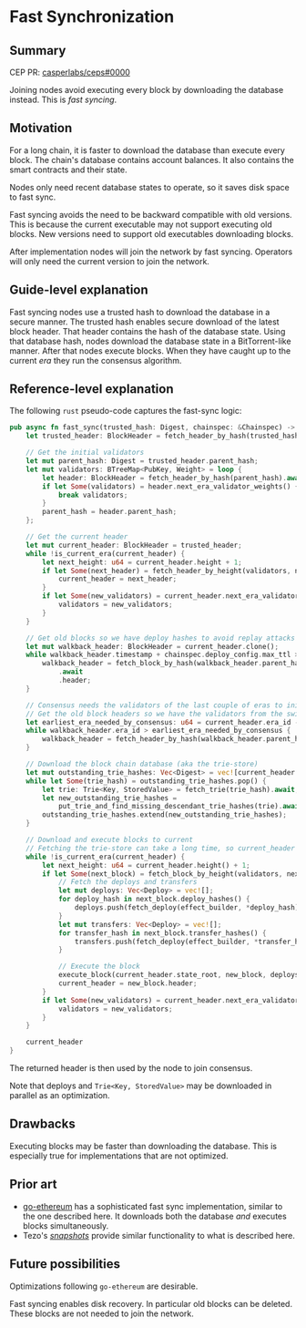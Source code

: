 # Fast Synchronization

## Summary

[summary]: #summary

CEP PR: [casperlabs/ceps#0000](https://github.com/casperlabs/ceps/pull/0000)

Joining nodes avoid executing every block by downloading the database
instead. This is *fast syncing*.

## Motivation

[motivation]: #motivation

For a long chain, it is faster to download the database than execute
every block. The chain's database contains account balances. It also
contains the smart contracts and their state.

Nodes only need recent database states to operate, so it saves disk
space to fast sync.

Fast syncing avoids the need to be backward compatible with old
versions. This is because the current executable may not support
executing old blocks. New versions need to support old executables
downloading blocks.

After implementation nodes will join the network by fast syncing.
Operators will only need the current version to join the network.

## Guide-level explanation

[guide-level-explanation]: #guide-level-explanation

Fast syncing nodes use a trusted hash to download the database in a
secure manner. The trusted hash enables secure download of the latest
block header. That header contains the hash of the database state. Using
that database hash, nodes download the database state in a
BitTorrent-like manner. After that nodes execute blocks. When they have
caught up to the current *era* they run the consensus algorithm.

## Reference-level explanation

[reference-level-explanation]: #reference-level-explanation

The following `rust` pseudo-code captures the fast-sync logic:

```rust
pub async fn fast_sync(trusted_hash: Digest, chainspec: &Chainspec) -> BlockHeader {
    let trusted_header: BlockHeader = fetch_header_by_hash(trusted_hash).await;

    // Get the initial validators
    let mut parent_hash: Digest = trusted_header.parent_hash;
    let mut validators: BTreeMap<PubKey, Weight> = loop {
        let header: BlockHeader = fetch_header_by_hash(parent_hash).await;
        if let Some(validators) = header.next_era_validator_weights() {
            break validators;
        }
        parent_hash = header.parent_hash;
    };

    // Get the current header
    let mut current_header: BlockHeader = trusted_header;
    while !is_current_era(current_header) {
        let next_height: u64 = current_header.height + 1;
        if let Some(next_header) = fetch_header_by_height(validators, next_height).await {
            current_header = next_header;
        }
        if let Some(new_validators) = current_header.next_era_validators_weights() {
            validators = new_validators;
        }
    }

    // Get old blocks so we have deploy hashes to avoid replay attacks
    let mut walkback_header: BlockHeader = current_header.clone();
    while walkback_header.timestamp + chainspec.deploy_config.max_ttl > Timestamp::now() {
        walkback_header = fetch_block_by_hash(walkback_header.parent_hash)
            .await
            .header;
    }

    // Consensus needs the validators of the last couple of eras to initialize
    // Get the old block headers so we have the validators from the switch-blocks
    let earliest_era_needed_by_consensus: u64 = current_header.era_id - 2;
    while walkback_header.era_id > earliest_era_needed_by_consensus {
        walkback_header = fetch_header_by_hash(walkback_header.parent_hash).await;
    }

    // Download the block chain database (aka the trie-store)
    let mut outstanding_trie_hashes: Vec<Digest> = vec![current_header.state_root];
    while let Some(trie_hash) = outstanding_trie_hashes.pop() {
        let trie: Trie<Key, StoredValue> = fetch_trie(trie_hash).await;
        let new_outstanding_trie_hashes =
            put_trie_and_find_missing_descendant_trie_hashes(trie).await;
        outstanding_trie_hashes.extend(new_outstanding_trie_hashes);
    }

    // Download and execute blocks to current
    // Fetching the trie-store can take a long time, so current_header could already be old.
    while !is_current_era(current_header) {
        let next_height: u64 = current_header.height() + 1;
        if let Some(next_block) = fetch_block_by_height(validators, next_height).await {
            // Fetch the deploys and transfers
            let mut deploys: Vec<Deploy> = vec![];
            for deploy_hash in next_block.deploy_hashes() {
                deploys.push(fetch_deploy(effect_builder, *deploy_hash).await);
            }
            let mut transfers: Vec<Deploy> = vec![];
            for transfer_hash in next_block.transfer_hashes() {
                transfers.push(fetch_deploy(effect_builder, *transfer_hash).await);
            }

            // Execute the block
            execute_block(current_header.state_root, new_block, deploys, transfers).await;
            current_header = new_block.header;
        }
        if let Some(new_validators) = current_header.next_era_validators() {
            validators = new_validators;
        }
    }

    current_header
}  
```

The returned header is then used by the node to join consensus.

Note that deploys and `Trie<Key, StoredValue>` may be downloaded in
parallel as an optimization.

## Drawbacks

[drawbacks]: #drawbacks

Executing blocks may be faster than downloading the database. This is
especially true for implementations that are not optimized.

## Prior art

[prior-art]: #prior-art

-  [go-ethereum][1] has a sophisticated fast sync implementation, similar to the one
   described here. It downloads both the database *and* executes blocks simultaneously.
-  Tezo's [*snapshots*][2] provide similar functionality to what is described here.

[1]: https://geth.ethereum.org/docs/faq#:~:text=Q.%20How%20do%20Ethereum%20syncing%20work%3F
[2]: https://blog.nomadic-labs.com/introducing-snapshots-and-history-modes-for-the-tezos-node.html#:~:text=in%20the%C2%A0future.-,Snapshots,-As%20the%20chain

## Future possibilities

[future-possibilities]: #future-possibilities

Optimizations following `go-ethereum` are desirable.

Fast syncing enables disk recovery. In particular old blocks can be
deleted. These blocks are not needed to join the network.
